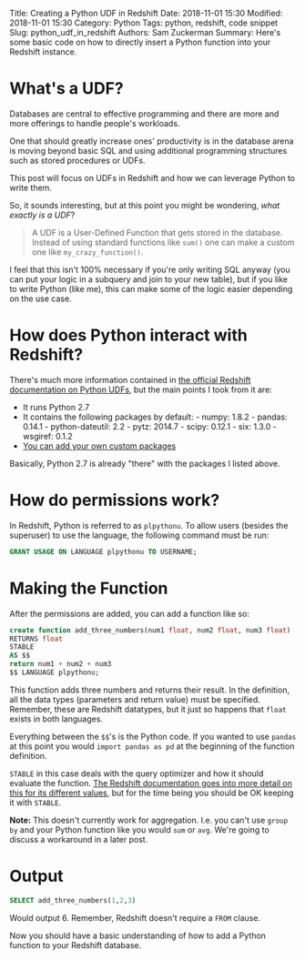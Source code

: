 Title: Creating a Python UDF in Redshift
Date: 2018-11-01 15:30
Modified: 2018-11-01 15:30
Category: Python
Tags: python, redshift, code snippet
Slug: python_udf_in_redshift
Authors: Sam Zuckerman
Summary: Here's some basic code on how to directly insert a Python function into your Redshift instance.

# What's a UDF?
Databases are central to effective programming and there are more and more offerings to handle people's workloads.  

One that should greatly increase ones' productivity is in the database arena is moving beyond basic SQL and using additional programming structures such as stored procedures or UDFs.

This post will focus on UDFs in Redshift and how we can leverage Python to write them.

So, it sounds interesting, but at this point you might be wondering, _what exactly is a UDF_?

> A UDF is a User-Defined Function that gets stored in the database. Instead of using standard functions like `sum()` one can make a custom one like `my_crazy_function()`.

I feel that this isn't 100% necessary if you're only writing SQL anyway (you can put your logic in a subquery and join to your new table), but if you like to write Python (like me), this can make some of the logic easier depending on the use case.

# How does Python interact with Redshift?

There's much more information contained in [the official Redshift documentation on Python UDFs](https://docs.aws.amazon.com/redshift/latest/dg/udf-python-language-support.html), but the main points I took from it are:

- It runs Python 2.7
- It contains the following packages by default:
      - numpy: 1.8.2
      - pandas: 0.14.1
      - python-dateutil: 2.2
      - pytz: 2014.7
      - scipy: 0.12.1
      - six: 1.3.0
      - wsgiref: 0.1.2
- [You can add your own custom packages](https://docs.aws.amazon.com/redshift/latest/dg/udf-python-language-support.html#udf-importing-custom-python-library-modules)

Basically, Python 2.7 is already "there" with the packages I listed above.

# How do permissions work?

In Redshift, Python is referred to as `plpythonu`. To allow users (besides the superuser) to use the language, the following command must be run:

```sql
GRANT USAGE ON LANGUAGE plpythonu TO USERNAME;
```

# Making the Function

After the permissions are added, you can add a function like so:

```sql
create function add_three_numbers(num1 float, num2 float, num3 float)
RETURNS float
STABLE 
AS $$
return num1 + num2 + num3
$$ LANGUAGE plpythonu;

```

This function adds three numbers and returns their result. In the definition, all the data types (parameters and return value) must be specified. Remember, these are Redshift datatypes, but it just so happens that `float` exists in both languages.

Everything between the `$$`'s is the Python code. If you wanted to use `pandas` at this point you would `import pandas as pd` at the beginning of the function definition.

`STABLE` in this case deals with the query optimizer and how it should evaluate the function. [The Redshift documentation goes into more detail on this for its different values](https://docs.aws.amazon.com/redshift/latest/dg/r_CREATE_FUNCTION.html), but for the time being you should be OK keeping it with `STABLE`.

__Note:__ This doesn't currently work for aggregation. I.e. you can't use `group by` and your Python function like you would `sum` or `avg`. We're going to discuss a workaround in a later post.

# Output

```sql
SELECT add_three_numbers(1,2,3)
```

Would output 6. Remember, Redshift doesn't require a `FROM` clause.

Now you should have a basic understanding of how to add a Python function to your Redshift database.